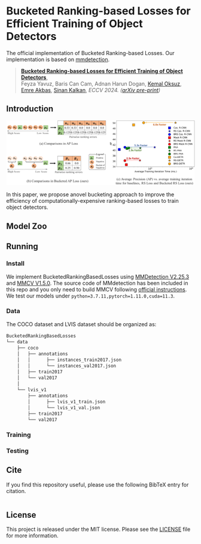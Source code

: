 # Bucketed Ranking-based Losses for Efficient Training of Object Detectors

The official implementation of Bucketed Ranking-based Losses. Our implementation is based on [mmdetection](https://github.com/open-mmlab/mmdetection).

> [**Bucketed Ranking-based Losses for Efficient Training of Object Detectors**](https://arxiv.org/abs/2407.14204),            
> Feyza Yavuz, Baris Can Cam, Adnan Harun Dogan, [Kemal Oksuz](https://kemaloksuz.github.io/), [Emre Akbas](http://user.ceng.metu.edu.tr/~emre/), [Sinan Kalkan](http://www.kovan.ceng.metu.edu.tr/~sinan/),
> *ECCV 2024. ([arXiv pre-print](https://arxiv.org/abs/2407.14204))*



## Introduction

![teaser](figures/merged_teaser.png)

In this paper, we propose anovel bucketing approach to improve the efficiency of computationally-expensive ranking-based losses to train object detectors. 

## Model Zoo

## Running

### Install
We implement BucketedRankingBasedLosses using [MMDetection V2.25.3](https://github.com/open-mmlab/mmdetection/releases/tag/v2.25.3) and [MMCV V1.5.0](https://github.com/open-mmlab/mmcv/releases/tag/v1.5.0).
The source code of MMdetection has been included in this repo and you only need to build MMCV following [official instructions](https://github.com/open-mmlab/mmcv/tree/v1.5.0#installation).
We test our models under ```python=3.7.11,pytorch=1.11.0,cuda=11.3```. 

### Data
The COCO dataset and LVIS dataset should be organized as:
```
BucketedRankingBasedLosses
└── data
    ├── coco
    │   ├── annotations
    │   │      ├── instances_train2017.json
    │   │      └── instances_val2017.json
    │   ├── train2017
    │   └── val2017
    │
    └── lvis_v1
        ├── annotations
        │      ├── lvis_v1_train.json
        │      └── lvis_v1_val.json
        ├── train2017
        └── val2017        
```

### Training


### Testing


## Cite 

If you find this repository useful, please use the following BibTeX entry for citation.

```latex

```

## License

This project is released under the MIT license. Please see the [LICENSE](LICENSE) file for more information.
